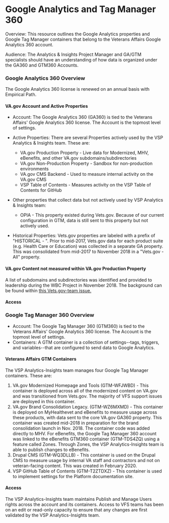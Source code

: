 # Google Analytics and Tag Manager 360

Overview: This resource outlines the Google Analytics properties and Google Tag Manager containers that belong to the Veterans Affairs Google Analytics 360 account. 

Audience: The Analytics & Insights Project Manager and GA/GTM specialists should have an understanding of how data is organized under the GA360 and GTM360 Accounts. 

### Google Analytics 360 Overview
The Google Analytics 360 license is renewed on an annual basis with Empirical Path.  

#### VA.gov Account and Active Properties
- Account: The Google Analytics 360 (GA360) is tied to the Veterans Affairs' Google Analytics 360 license. The Account is the topmost level of settings.
- Active Properties: There are several Properties actively used by the VSP Analytics & Insights team. These are:
  -  VA.gov Production Property - Live data for Modernized, MHV, eBenefits, and other VA.gov subdomains/subdirectories
  -  VA.gov Non-Production Property - Sandbox for non-production environments
  -  VA.gov CMS Backend - Used to measure internal activity on the VA.gov CMS 
  -  VSP Table of Contents - Measures activity on the VSP Table of Contents for GitHub
 
- Other properties that collect data but not actively used by VSP Analytics & Insights team:
  - OPIA - This property existed during Vets.gov. Because of our current configuration in GTM, data is still sent to this property but not actively used.
  
- Historical Properties: Vets.gov properties are labeled with a prefix of "HISTORICAL - ". Prior to mid-2017, Vets.gov data for each product suite (e.g. Health Care or Education) was collected in a separate GA property. This was consolidated from mid-2017 to November 2018 in a "Vets.gov - All" property.

#### VA.gov Content not measured within VA.gov Production Property
A list of subdomains and subdirectories was identified and provided to leadership during the WBC Project in November 2018. The background can be found within [this Vets.gov-team issue.](https://github.com/department-of-veterans-affairs/vets.gov-team/issues/13922)

#### Access


### Google Tag Manager 360 Overview
- Account: The Google Tag Manager 360 (GTM360) is tied to the Veterans Affairs' Google Analytics 360 license. The Account is the topmost level of settings.
- Containers: A GTM container is a collection of settings--tags, triggers, and variables--that are configured to send data to Google Analytics.

#### Veterans Affairs GTM Containers
The VSP Analytics-Insights team manages four Google Tag Manager containers. These are:

1. VA.gov Modernized Homepage and Tools (GTM-WFJWBD) - This container is deployed across all of the modernized content on VA.gov and was transitioned from Vets.gov. The majority of VFS support issues are deployed in this container.
2. VA.gov Brand Consolidation Legacy. (GTM-WZ6MXMD) - This container is deployed on MyHealthevet and eBenefits to measure usage across these products, with data sent to the core VA.gov GA360 property. This container was created mid-2018 in preparation for the brand consolidation launch in Nov. 2018. The container code was added directly to MHV. For eBenefits, the Google Tag Manager 360 account was linked to the eBenefits GTM360 container (GTM-TDS4ZQ) using a feature called Zones. Through Zones, the VSP Analytics-Insights team is able to publish changes to eBenefits. 
3. Drupal CMS (GTM-WQ3DLLB) - This container is used on the Drupal CMS to measure usage by internal VA staff and contractors and not on veteran-facing content. This was created in February 2020.
4. VSP GitHub Table of Contents (GTM-T2ZTDXZ) - This container is used to implement settings for the Platform documentation site.

#### Access
The VSP Analytics-Insights team maintains Publish and Manage Users rights across the account and its containers. Access to VFS teams has been on an edit or read-only capacity to ensure that any changes are first validated by the VSP Analytics-Insights team. 

